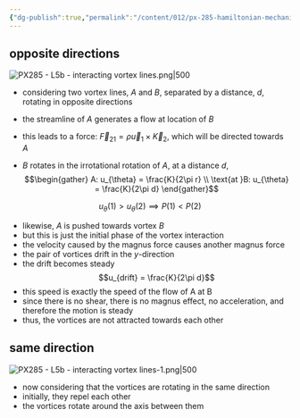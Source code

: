 ```yaml
---
{"dg-publish":true,"permalink":"/content/012/px-285-hamiltonian-mechanics-and-fluid-dynamics/term-2-fluid-dynamics/l-potential-flows/px-285-l5b-interacting-vortex-lines/","noteIcon":"1","created":"2025-03-06T14:13:04.038+00:00","updated":"2025-03-07T14:00:29.269+00:00"}
---
```


## opposite directions

![PX285 - L5b - interacting vortex lines.png|500](/img/user/pics/PX285%20-%20L5b%20-%20interacting%20vortex%20lines.png)

- considering two vortex lines, $A$ and $B$, separated by a distance, $d$, rotating in opposite directions
- the streamline of $A$  generates a flow at location of $B$
- this leads to a force: ${} \vec F_{21} = \rho \vec u_{1}\times \vec K_{2} {}$, which will be directed towards $A$

- $B$ rotates in the irrotational rotation of $A$, at a distance $d$, 
$$\begin{gather}
A: u_{\theta} = \frac{K}{2\pi r} \\
\text{at }B: u_{\theta} = \frac{K}{2\pi d}
\end{gather}$$

$$u_{\theta}(1) > u_{\theta}(2) \implies P(1) < P(2)$$
- likewise, $A$ is pushed towards vortex $B$
- but this is just the initial phase of the vortex interaction
- the velocity caused by the magnus force causes another magnus force
- the pair of vortices drift in the $y$-direction
- the drift becomes steady
$$u_{drift} = \frac{K}{2\pi d}$$
- this speed is exactly the speed of the flow of A at B
- since there is no shear, there is no magnus effect, no acceleration, and therefore the motion is steady
- thus, the vortices are not attracted towards each other
## same direction

![PX285 - L5b - interacting vortex lines-1.png|500](/img/user/pics/PX285%20-%20L5b%20-%20interacting%20vortex%20lines-1.png)

- now considering that the vortices are rotating in the same direction
- initially, they repel each other
- the vortices rotate around the axis between them